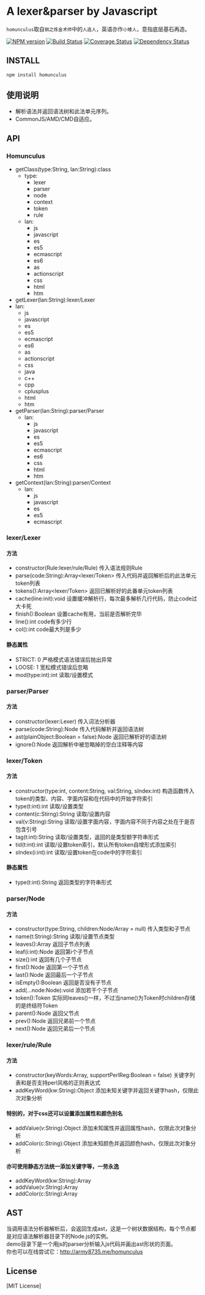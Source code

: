 # A lexer&parser by Javascript

`homunculus`取自`钢之炼金术师`中的`人造人`，英语亦作`小矮人`，意指底层基石再造。

[![NPM version](https://badge.fury.io/js/homunculus.png)](https://npmjs.org/package/homunculus)
[![Build Status](https://travis-ci.org/army8735/homunculus.svg?branch=master)](https://travis-ci.org/army8735/homunculus)
[![Coverage Status](https://coveralls.io/repos/army8735/homunculus/badge.png)](https://coveralls.io/r/army8735/homunculus)
[![Dependency Status](https://david-dm.org/army8735/homunculus.png)](https://david-dm.org/army8735/homunculus)

## INSTALL
```
npm install homunculus
```

## 使用说明
* 解析语法并返回语法树和此法单元序列。
* CommonJS/AMD/CMD自适应。

## API
### Homunculus
* getClass(type:String, lan:String):class
  * type:
    * lexer 
    * parser
    * node
    * context
    * token
    * rule
  * lan: 
    * js
    * javascript
    * es 
    * es5
    * ecmascript
    * es6
    * as
    * actionscript
    * css
    * html
    * htm
* getLexer(lan:String):lexer/Lexer
 * lan:
   * js
   * javascript
   * es
   * es5
   * ecmascript
   * es6
   * as
   * actionscript
   * css
   * java
   * c++
   * cpp
   * cplusplus
    * html
    * htm
* getParser(lan:String):parser/Parser
  * lan:
    * js
    * javascript
    * es
    * es5
    * ecmascript
    * es6
    * css
    * html
    * htm
* getContext(lan:String):parser/Context
  * lan:
    * js
    * javascript
    * es
    * es5
    * ecmascript

### lexer/Lexer
#### 方法
* constructor(Rule:lexer/rule/Rule) 传入语法规则Rule
* parse(code:String):Array<lexer/Token> 传入代码并返回解析后的此法单元token列表
* tokens():Array<lexer/Token> 返回已解析好的此番单元token列表
* cache(line:init):void 设置缓冲解析行，每次最多解析几行代码，防止code过大卡死
* finish():Boolean 设置cache有用，当前是否解析完毕
* line():int code有多少行
* col():int code最大列是多少

#### 静态属性
* STRICT: 0 严格模式语法错误后抛出异常
* LOOSE: 1 宽松模式错误后忽略
* mod(type:int):int 读取/设置模式

### parser/Parser
#### 方法
* constructor(lexer:Lexer) 传入词法分析器
* parse(code:String):Node 传入代码解析并返回语法树
* ast(plainObject:Boolean = false):Node 返回已解析好的语法树
* ignore():Node 返回解析中被忽略掉的空白注释等内容

### lexer/Token
#### 方法
* constructor(type:int, content:String, val:String, sIndex:int) 构造函数传入token的类型、内容、字面内容和在代码中的开始字符索引
* type(t:int):int 读取/设置类型
* content(c:Stirng):String 读取/设置内容
* val(v:String):String 读取/设置字面内容，字面内容不同于内容之处在于是否包含引号
* tag(t:int):String 读取/设置类型，返回的是类型额字符串形式
* tid(t:int):int 读取/设置token索引，默认所有token自增形式添加索引
* sIndex(i:int):int 读取/设置token在code中的字符索引

#### 静态属性
* type(t:int):String 返回类型的字符串形式

### parser/Node
#### 方法
* constructor(type:String, children:Node/Array<Node> = null) 传入类型和子节点
* name(t:String):String 读取/设置节点类型
* leaves():Array<Node> 返回子节点列表
* leaf(i:int):Node 返回第i个子节点
* size():int 返回有几个子节点
* first():Node 返回第一个子节点
* last():Node 返回最后一个子节点
* isEmpty():Boolean 返回是否没有子节点
* add(...node:Node):void 添加若干个子节点
* token():Token 实际同leaves()一样，不过当name()为Token时children存储的是终结符Token
* parent():Node 返回父节点
* prev():Node 返回兄弟前一个节点
* next():Node 返回兄弟后一个节点

### lexer/rule/Rule
#### 方法
* constructor(keyWords:Array<String>, supportPerlReg:Boolean = false) 关键字列表和是否支持perl风格的正则表达式
* addKeyWord(kw:String):Object 添加未知关键字并返回关键字hash，仅限此次对象分析

#### 特别的，对于css还可以设置添加属性和颜色别名
* addValue(v:String):Object 添加未知属性并返回属性hash，仅限此次对象分析
* addColor(c:String):Object 添加未知颜色并返回颜色hash，仅限此次对象分析

#### 亦可使用静态方法统一添加关键字等，一劳永逸
* addKeyWord(kw:String):Array<String>
* addValue(v:String):Array<String>
* addColor(c:String):Array<String>

## AST
当调用语法分析器解析后，会返回生成ast，这是一个树状数据结构，每个节点都是对应语法解析器目录下的Node.js的实例。<br/>
demo目录下是一个用js的parser分析输入js代码并画出ast形状的页面。<br/>
你也可以在线尝试它：http://army8735.me/homunculus

## License
[MIT License]